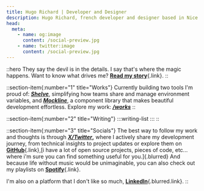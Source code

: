 ```yaml
---
title: Hugo Richard | Developer and Designer
description: Hugo Richard, french developer and designer based in Nice.
head:
  meta:
    - name: og:image
      content: /social-preview.jpg
    - name: twitter:image
      content: /social-preview.jpg
---
```


::hero
They say the devil is in the details. I say that's where the magic happens. Want to know what drives me? [**Read my story**](/about){.link}.
::

::section-item{:number="1" title="Works"}
Currently building two tools I'm proud of: [_**Shelve**_](https://shelve.cloud), simplifying how teams share and manage environment variables, and [_**Mockline**_](https://mockline.dev), a component library that makes beautiful development effortless. Explore my work: [**_/works_**](/works)
::

::section-item{:number="2" title="Writing"}
  :::writing-list
  :::
::

::section-item{:number="3" title="Socials"}
The best way to follow my work and thoughts is through [_**X/Twitter**_](https://twitter.com/HugoRCD__)**,** where I actively share my development journey, from technical insights to project updates or explore them on [**GitHub**](https://github.com/HugoRCD){.link},[i have a lot of open source projects, pieces of code, etc... where i'm sure you can find something useful for you.]{.blurred} And because life without music would be unimaginable, you can also check out my playlists on [**Spotify**](https://spti.fi/HugoRCD){.link}.

I'm also on a platform that I don't like so much, [**LinkedIn**](https://www.linkedin.com/in/hugo-richard-0801/){.blurred.link}.
::
